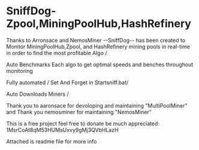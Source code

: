 # SniffDog-Zpool,MiningPoolHub,HashRefinery
Thanks to Arronsace and NemosMiner --SniffDog-- has been created to Monitor MiningPoolHub,Zpool, and HashRefinery mining pools in real-time in order to find the most profitable Algo /

Auto Benchmarks Each algo to get optimal speeds and benches throughout monitoring 

Fully automated / Set And Forget in Startsniff.bat/ 

Auto Downloads Miners /   

Thank you to aaronsace for devoloping and maintaining "MultiPoolMiner" and Thank you nemosminer for maintaining "NemosMiner"

This is a free project feel free to donate be much appreciated: 1MsrCoAt8qM53HUMsUxvy9gMj3QVbHLazH

Attached is readme file for more info
